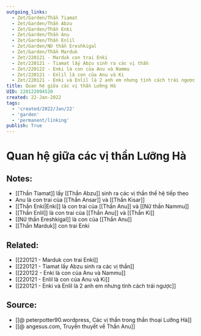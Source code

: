 ```yaml
---
outgoing_links:
  - Zet/Garden/Thần Tiamat
  - Zet/Garden/Thần Abzu
  - Zet/Garden/Thần Enki
  - Zet/Garden/Thần Anu
  - Zet/Garden/Thần Enlil
  - Zet/Garden/Nữ thần Ereshkigal
  - Zet/Garden/Thần Marduk
  - Zet/220121 - Marduk con trai Enki
  - Zet/220121 - Tiamat lấy Abzu sinh ra các vị thần
  - Zet/220122 - Enki là con của Anu và Nammu
  - Zet/220121 - Enlil là con của Anu và Ki
  - Zet/220121 - Enki và Enlil là 2 anh em nhưng tính cách trái ngược
title: Quan hệ giữa các vị thần Lưỡng Hà
UID: 220122094520
created: 22-Jan-2022
tags:
  - 'created/2022/Jan/22'
  - 'garden'
  - 'permanent/linking'
publish: True
---
```

# Quan hệ giữa các vị thần Lưỡng Hà
## Notes:
- [[Thần Tiamat]] lấy [[Thần Abzu]] sinh ra các vị thần thế hệ tiếp theo
- Anu là con trai của [[Thần Ansar]] và [[Thần Kisar]]
- [[Thần Enki|Enki]] là con trai của [[Thần Anu]] và [[Nữ thần Nammu]]
- [[Thần Enlil]] là con trai của [[Thần Anu]] và [[Thần Ki]]
- [[Nữ thần Ereshkigal]] là con của [[Thần Anu]]
- [[Thần Marduk]] con trai Enki

## Related:
- [[220121 - Marduk con trai Enki]]
- [[220121 - Tiamat lấy Abzu sinh ra các vị thần]]
- [[220122 - Enki là con của Anu và Nammu]]
- [[220121 - Enlil là con của Anu và Ki]]
- [[220121 - Enki và Enlil là 2 anh em nhưng tính cách trái ngược]]

## Source:
- [[@ peterpotter90.wordpress, Các vị thần trong thần thoại Lưỡng Hà]]
- [[@ angesus.com, Truyền thuyết về Thần Anu]]
